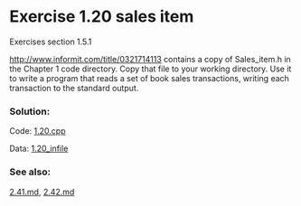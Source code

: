 # Exercise 1.20 sales item
Exercises section 1.5.1

http://www.informit.com/title/0321714113 contains a copy of Sales_item.h in the Chapter 1 code directory. Copy that file to your working directory. Use it to write a program that reads a set of book sales transactions, writing each transaction to the standard output.

### Solution:
Code: [1.20.cpp](../../exercises/1/1.20.cpp)

Data: [1.20_infile](../../exercises/1/1.20_infile)

### See also:
[2.41.md](../2/2.41.md), [2.42.md](../2/2.42.md)
